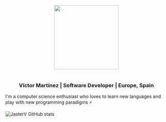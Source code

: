 

<div align="center">
  <img width="200" src="https://www.rustacean.net/assets/rustacean-flat-happy.svg">
</div>
<br/>
<h3 style="text-align: center;">Víctor Martínez | Software Developer | Europe, Spain</h3>

I'm a computer science enthusiast who loves to learn new languages and play with new programming paradigms :zap:

![JasterV GitHub stats](https://github-readme-stats.vercel.app/api?username=JasterV&count_private=true&show_icons=true&theme=synthwave)


